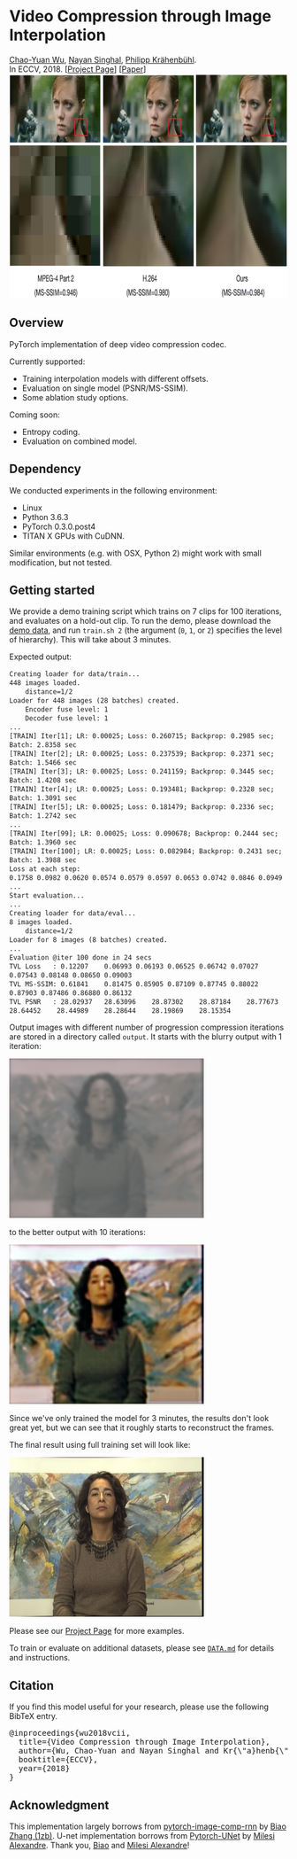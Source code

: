 # Video Compression through Image Interpolation
[Chao-Yuan Wu](https://www.cs.utexas.edu/~cywu/),
[Nayan Singhal](http://www.cs.utexas.edu/~nayans/),
[Philipp Kr&auml;henb&uuml;hl](http://www.philkr.net/).  
In ECCV, 2018.
[[Project Page](https://chaoyuaw.github.io/vcii/)]
[[Paper](https://arxiv.org/abs/1804.06919)]
<img class="" src = "./demo/teaser.png" height="405px"></img>

## Overview
PyTorch implementation of deep video compression codec.

Currently supported:
- Training interpolation models with different offsets.
- Evaluation on single model (PSNR/MS-SSIM).
- Some ablation study options.

Coming soon:
- Entropy coding.
- Evaluation on combined model.

## Dependency
We conducted experiments in the following environment:
 - Linux
 - Python 3.6.3
 - PyTorch 0.3.0.post4
 - TITAN X GPUs with CuDNN.

Similar environments (e.g. with OSX, Python 2) might work with small modification, but not tested.

## Getting started
We provide a demo training script which trains on 7 clips for 100 iterations, and evaluates on a hold-out clip.
To run the demo, please download the [demo data](https://drive.google.com/file/d/1ddmjU48TehTk28903cg2mSoLBgkeAcwY/view?usp=sharing),
and run `train.sh 2` (the argument (`0`, `1`, or `2`) specifies the level
of hierarchy).
This will take about 3 minutes.

Expected output:
```
Creating loader for data/train...
448 images loaded.
	distance=1/2
Loader for 448 images (28 batches) created.
	Encoder fuse level: 1
	Decoder fuse level: 1
...
[TRAIN] Iter[1]; LR: 0.00025; Loss: 0.260715; Backprop: 0.2985 sec; Batch: 2.8358 sec
[TRAIN] Iter[2]; LR: 0.00025; Loss: 0.237539; Backprop: 0.2371 sec; Batch: 1.5466 sec
[TRAIN] Iter[3]; LR: 0.00025; Loss: 0.241159; Backprop: 0.3445 sec; Batch: 1.4208 sec
[TRAIN] Iter[4]; LR: 0.00025; Loss: 0.193481; Backprop: 0.2328 sec; Batch: 1.3091 sec
[TRAIN] Iter[5]; LR: 0.00025; Loss: 0.181479; Backprop: 0.2336 sec; Batch: 1.2742 sec
...
[TRAIN] Iter[99]; LR: 0.00025; Loss: 0.090678; Backprop: 0.2444 sec; Batch: 1.3960 sec
[TRAIN] Iter[100]; LR: 0.00025; Loss: 0.082984; Backprop: 0.2431 sec; Batch: 1.3988 sec
Loss at each step:
0.1758 0.0982 0.0620 0.0574 0.0579 0.0597 0.0653 0.0742 0.0846 0.0949
...
Start evaluation...
...
Creating loader for data/eval...
8 images loaded.
	distance=1/2
Loader for 8 images (8 batches) created.
...
Evaluation @iter 100 done in 24 secs
TVL Loss   : 0.12207	0.06993	0.06193	0.06525	0.06742	0.07027	0.07543	0.08148	0.08650	0.09003
TVL MS-SSIM: 0.61841	0.81475	0.85905	0.87109	0.87745	0.88022	0.87903	0.87486	0.86880	0.86132
TVL PSNR   : 28.02937	28.63096	28.87302	28.87184	28.77673	28.64452	28.44989	28.28644	28.19869	28.15354
```

Output images with different number of
progression compression iterations
are stored in a directory called `output`.
It starts with the blurry output with 1 iteration:

![silent_cif_0002.png_iter01.png](demo/silent_cif_0002.png_iter01.png)

to the better output with 10 iterations:

![silent_cif_0002.png_iter10.png](demo/silent_cif_0002.png_iter10.png)

Since we've only trained the model for 3 minutes,
the results don't look great yet, but we can see that
it roughly starts to reconstruct the frames.

The final result using full training set will look like:

![vtl_silent_0.289.png](demo/vtl_silent_0.289.png)


Please see our [Project Page](https://chaoyuaw.github.io/vcii/)
for more examples.

To train or evaluate on additional datasets,
please see [`DATA.md`](DATA.md) for details and instructions.

## Citation
If you find this model useful for your research, please use the following BibTeX entry.
<pre>
@inproceedings{wu2018vcii,
  title={Video Compression through Image Interpolation},
  author={Wu, Chao-Yuan and Nayan Singhal and Kr{\"a}henb{\"u}hl, Philipp},
  booktitle={ECCV},
  year={2018}
}
</pre>

## Acknowledgment
This implementation largely borrows from [pytorch-image-comp-rnn](https://github.com/1zb/pytorch-image-comp-rnn/) by [Biao Zhang (1zb)](https://github.com/1zb). U-net implementation borrows from [Pytorch-UNet](https://github.com/milesial/Pytorch-UNet/tree/master/unet) by [Milesi Alexandre](https://github.com/milesial).
Thank you, [Biao](https://github.com/1zb) and [Milesi Alexandre](https://github.com/milesial)!
